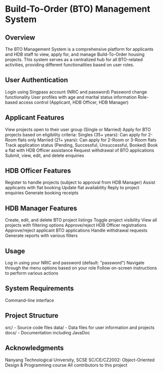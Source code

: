 # **Build-To-Order (BTO) Management System**

## **Overview**

The BTO Management System is a comprehensive platform for applicants and HDB staff to view, apply for, and manage Build-To-Order housing projects. This system serves as a centralized hub for all BTO-related activities, providing different functionalities based on user roles.

## **User Authentication**

Login using Singpass account (NRIC and password)
Password change functionality
User profiles with age and marital status information
Role-based access control (Applicant, HDB Officer, HDB Manager)

## **Applicant Features**

View projects open to their user group (Single or Married)
Apply for BTO projects based on eligibility criteria:
Singles (35+ years): Can apply for 2-Room flats only
Married (21+ years): Can apply for 2-Room or 3-Room flats
Track application status (Pending, Successful, Unsuccessful, Booked)
Book a flat with HDB Officer assistance
Request withdrawal of BTO applications
Submit, view, edit, and delete enquiries

## **HDB Officer Features**

Register to handle projects (subject to approval from HDB Manager)
Assist applicants with flat booking
Update flat availability
Reply to project enquiries
Generate booking receipts

## **HDB Manager Features**

Create, edit, and delete BTO project listings
Toggle project visibility
View all projects with filtering options
Approve/reject HDB Officer registrations
Approve/reject applicant BTO applications
Handle withdrawal requests
Generate reports with various filters

## **Usage**

Log in using your NRIC and password (default: "password")
Navigate through the menu options based on your role
Follow on-screen instructions to perform various actions

## **System Requirements**

Command-line interface

## **Project Structure**

src/ - Source code files
data/ - Data files for user information and projects
docs/ - Documentation including JavaDoc

## **Acknowledgments**

Nanyang Technological University, SCSE
SC/CE/CZ2002: Object-Oriented Design & Programming course
All contributors to this project
